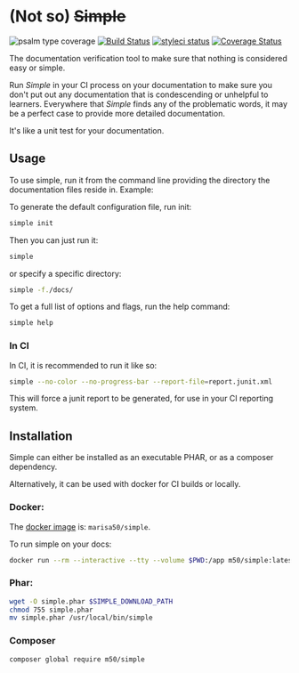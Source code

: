 # (Not so) ~~Simple~~
![psalm type coverage](https://shepherd.dev/github/m50/simple/coverage.svg)
[![Build Status](https://api.travis-ci.org/m50/simple.svg?branch=master)](https://travis-ci.org/m50/simple)
[![styleci status](https://github.styleci.io/repos/238022831/shield)](https://github.styleci.io/repos/238022831)
[![Coverage Status](https://coveralls.io/repos/github/m50/simple/badge.svg?branch=master)](https://coveralls.io/github/m50/simple?branch=master)

The documentation verification tool to make sure that nothing is considered easy or simple.

Run *Simple* in your CI process on your documentation to make sure you don't put
out any documentation that is condescending or unhelpful to learners. Everywhere
that *Simple* finds any of the problematic words, it may be a perfect case to
provide more detailed documentation.

It's like a unit test for your documentation.

## Usage

To use simple, run it from the command line providing the directory the documentation files reside in. Example:

To generate the default configuration file, run init:

```sh
simple init
```

Then you can just run it:

```sh
simple
```

or specify a specific directory:

```sh
simple -f./docs/
```

To get a full list of options and flags, run the help command:

```sh
simple help
```

### In CI

In CI, it is recommended to run it like so:

```sh
simple --no-color --no-progress-bar --report-file=report.junit.xml
```

This will force a junit report to be generated, for use in your CI reporting system.

## Installation

Simple can either be installed as an executable PHAR, or as a composer dependency.

Alternatively, it can be used with docker for CI builds or locally.

### Docker:

The [docker image](https://hub.docker.com/r/marisa50/simple) is: `marisa50/simple`.

To run simple on your docs:

```sh
docker run --rm --interactive --tty --volume $PWD:/app m50/simple:latest
```

### Phar:

```sh
wget -O simple.phar $SIMPLE_DOWNLOAD_PATH
chmod 755 simple.phar
mv simple.phar /usr/local/bin/simple
```

### Composer

```sh
composer global require m50/simple
```
